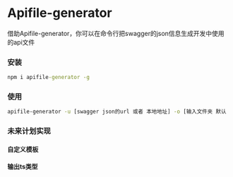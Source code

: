 Apifile-generator
======

借助Apifile-generator，你可以在命令行把swagger的json信息生成开发中使用的api文件

### 安装

```cmd
npm i apifile-generator -g
```

### 使用

```cmd
apifile-generator -u [swagger json的url 或者 本地地址] -o [输入文件夹 默认 ./src/api]
```

### 未来计划实现
#### 自定义模板
#### 输出ts类型
